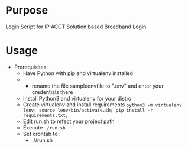# Purpose
Login Script for IP ACCT Solution based Broadband Login

# Usage
* Prerequisites: 
    * Have Python with pip and virtualenv installed
    *   * rename the file sampleenvfile to ".env" and enter your credentials there
    * Install Python3 and virtualenv for your distro
    * Create virtualenv and install requirements
        `python3 -m virtualenv lenv;
        source lenv/bin/activate.sh;
        pip install -r requirements.txt;
        `
    * Edit run.sh to refect your project path
    * Execute `./run.sh` 
    * Set crontab to :
        * ./<Path>/run.sh
